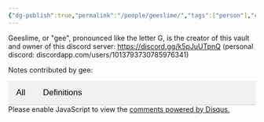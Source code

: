 ```yaml
---
{"dg-publish":true,"permalink":"/people/geeslime/","tags":["person"],"created":"2025-01-03T18:45:01.890-05:00","updated":"2025-01-03T18:51:02.312-05:00"}
---
```


<head>
  <title>geeslime</title>
  <meta property="og:title" content="geeslime" />
  <meta property="og:type" content="article" />
  <meta property="og:image" content="https://raw.githubusercontent.com/geeslime/img/main/atlasdoodle.png" />
  <meta property="og:image:secure_url" content="https://raw.githubusercontent.com/geeslime/img/main/atlasdoodle.png" />
  <meta property="og:image:type" content="image/jpeg" />
  <meta property="og:image:width" content="688" />
  <meta property="og:image:height" content="419" />
  <meta property="og:description" content="Geeslime, or gee, is the creator of this vault and owner of this discord server: https://discord.gg/k5pJuUTpnQ" />
  <meta property="og:locale" content="en_US" />
  <meta property="og:url" content="https://gulch.vercel.app/note/geeslime/" />
  <meta property="og:site_name" content="gulch" />
</head>

Geeslime, or "gee", pronounced like the letter G, is the creator of this vault and owner of this discord server: https://discord.gg/k5pJuUTpnQ (personal discord: discordapp.com/users/1013793730785976341)

Notes contributed by gee: 

<style>
/* CSS for Tab Navigation */
.tab {
  overflow: hidden;
  border-bottom: 1px solid #ccc;
  background-color: #f1f1f1;
}

.tab button {
  background-color: inherit;
  border: none;
  outline: none;
  cursor: pointer;
  padding: 14px 16px;
  transition: 0.3s;
  font-size: 17px;
}

.tab button:hover {
  background-color: #ddd;
}

.tab button.active {
  background-color: #ccc;
}

.tabcontent {
  display: none;
  padding: 6px 12px;
  border: 1px solid #ccc;
  border-top: none;
}

.tabcontent.show {
  display: block;
}
</style>

<div class="tab">
  <button class="tablinks" onclick="openTab(event, 'All')">All</button>
  <button class="tablinks" onclick="openTab(event, 'Definitions')">Definitions</button>
</div>

<div id="All" class="tabcontent">

| File                                                                                                             | Tags                                                | Aliases                                                                     |
| ---------------------------------------------------------------------------------------------------------------- | --------------------------------------------------- | --------------------------------------------------------------------------- |
| [[(Todo) broadcategories/Constituent and Composite Entities (BPC)\|Constituent and Composite Entities (BPC)]] | \-                                                  | \-                                                                          |
| [[(Todo) broadcategories/Four Conditioning Connections (BPC)\|Four Conditioning Connections (BPC)]]           | \-                                                  | \-                                                                          |
| [[(Todo) broadcategories/Material and Formal Entities (BPC)\|Material and Formal Entities (BPC)]]             | \-                                                  | \-                                                                          |
| [[(Todo) broadcategories/Matter and Form (BPC)\|Matter and Form (BPC)]]                                       | \-                                                  | \-                                                                          |
| [[(Todo) broadcategories/Relationship (BPC)\|Relationship (BPC)]]                                             | \-                                                  | \-                                                                          |
| [[(Todo) broadcategories/Necessary Connections (BPC)\|Necessary Connections (BPC)]]                           | \-                                                  | \-                                                                          |
| [[(Todo) broadcategories/Conditioning Connections (BPC)\|Conditioning Connections (BPC)]]                     | \-                                                  | \-                                                                          |
| [[(Todo) broadcategories/Characteristics (BPC)\|Characteristics (BPC)]]                                       | \-                                                  | \-                                                                          |
| [[note/Broad Physical Categories (BPC)\|Broad Physical Categories (BPC)]]                                     | <ul><li>broad-physical-categories</li></ul>         | <ul><li>bpc</li></ul>                                                       |
| [[note/Entities and Properties (BPC)\|Entities and Properties (BPC)]]                                         | <ul><li>broad-physical-categories</li></ul>         | <ul><li>Entities</li><li>Properties</li><li>Distinctly Propertied</li></ul> |
| [[(Todo) broadcategories/Broad Physical Categories (BPC)\|Broad Physical Categories (BPC)]]                   | <ul><li>metaphysics</li><li>physics</li></ul>       | \-                                                                          |
| [[note/Ecological Approach\|Ecological Approach]]                                                             | <ul><li>perception-action</li><li>ecology</li></ul> | <ul><li>ecological approach</li></ul>                                       |

{ .block-language-dataview}

</div>

<div id="Definitions" class="tabcontent">

| File | Tags | Aliases |
| ---- | ---- | ------- |

{ .block-language-dataview}

</div>

<script>
function openTab(evt, tabName) {
  var i, tabcontent, tablinks;
  tabcontent = document.getElementsByClassName("tabcontent");
  for (i = 0; i < tabcontent.length; i++) {
    tabcontent[i].classList.remove("show");
  }
  tablinks = document.getElementsByClassName("tablinks");
  for (i = 0; i < tablinks.length; i++) {
    tablinks[i].className = tablinks[i].className.replace(" active", "");
  }
  document.getElementById(tabName).classList.add("show");
  evt.currentTarget.className += " active";
}

// Automatically click the first tab on page load
document.addEventListener("DOMContentLoaded", function() {
  document.querySelector(".tab button").click();
});
</script>

<body>
  <!-- Disqus Comments Section -->
  <div id="disqus_thread"></div>
  <script>
      var disqus_config = function () {
          this.page.url = "https://gulch.vercel.app/note/geeslime/";  // Replace with your page's canonical URL variable
          this.page.identifier = "geeslime"; // Replace with your page's unique identifier variable
      };
      (function() {  // DON'T EDIT BELOW THIS LINE
          var d = document, s = d.createElement('script');
          s.src = 'https://https-gulch-vercel-app.disqus.com/embed.js';
          s.setAttribute('data-timestamp', +new Date());
          (d.head || d.body).appendChild(s);
      })();
  </script>
  <noscript>Please enable JavaScript to view the <a href="https://disqus.com/?ref_noscript">comments powered by Disqus.</a></noscript>
</body>